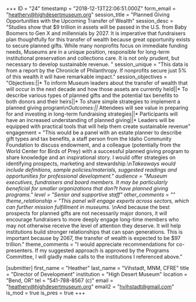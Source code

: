 +++
ID = "24"
timestamp = "2018-12-13T22:06:51.000Z"
form_email = "heatherv@highdesertmuseum.org"
session_title = "Planned Giving Opportunities with the Upcoming Transfer of Wealth"
session_desc = "Studies show that $9 trillion in assets will be passed in the U.S. from Baby Boomers to Gen X and millennials by 2027.  It is imperative that fundraisers plan thoughtfully for this transfer of wealth because great opportunity exists to secure planned gifts. While many nonprofits focus on immediate funding needs, Museums are in a unique position, responsible for long-term institutional preservation and collections care.  It is not only prudent, but necessary to develop sustainable revenue.  "
session_unique = "This data is from a report by the Chronicle of Philanthropy.  If nonprofits secure just 5% of this wealth it will have remarkable impact."
session_objectives = "Objectives:||* To inform Museum leaders about the transfer of wealth that will occur in the next decade and how those assets are currently held||* To describe various types of planned gifts and the potential tax benefits to both donors and their heirs||* To share simple strategies to implement a planned giving program\n*Outcomes:||* Attendees will see value in preparing for and investing in long-term fundraising strategies||* Participants will have an increased understanding of planned giving||* Leaders will be equipped with practical tools that will help them create sustainable revenue"
engagement = "This would be a panel with an estate planner to describe gift types and tax benefits, a staff person from the Idaho Community Foundation to discuss endowment, and a colleague (potentially from the World Center for Birds of Prey) with a successful planned giving program to share knowledge and an inspirational story.  I would offer strategies on identifying prospects, marketing and stewardship.\n*Takeaways would include definitions, sample policies/materials, suggested readings and opportunities for professional development."
audience = "Museum executives, fundraisers and board members.  It may be particularly beneficial for smaller organizations that don?t have planned giving programs."
level = "Senior and supportive staff"
other_comments = ""
theme_relationship = "This panel will engage experts across sectors, which can further mission fulfillment in museums.  \n*And because the best prospects for planned gifts are not necessarily major donors, it will encourage fundraisers to more deeply engage long-time members who may not otherwise receive the level of attention they deserve.  It will help institutions build stronger relationships that can span generations.  This is important because by 2067, the transfer of wealth is expected to be $97 trillion."
theme_comments = "I would appreciate recommendations for co-presenters.  If my suggested approach is approved by the Programs Committee, I will gladly make calls to the institutions I referenced above."

[submitter]
first_name = "Heather"
last_name = "Vihstadt, MNM, CFRE"
title = "Director of Development"
institution = "High Desert Museum"
location = "Bend, OR"
tel = "541-788-8567 (c)"
email = "heatherv@highdesertmuseum.org"
email2 = "hvihstadt@gmail.com"
is_mod = true
is_pres = true
+++
